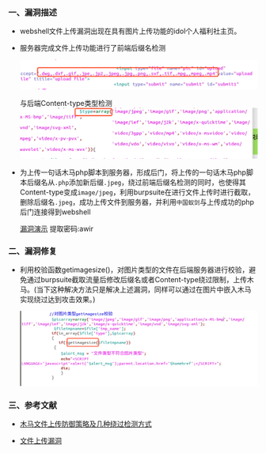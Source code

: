 ### 一、漏洞描述
- webshell文件上传漏洞出现在具有图片上传功能的idol个人福利社主页。

- 服务器完成文件上传功能进行了前端后缀名检测

  ![image](./images/webshell-fix-2.png)

  与后端Content-type类型检测
  ![image](./images/webshell-fix-1.png)
- 为上传一句话木马php脚本到服务器，形成后门，将上传的一句话木马php脚本后缀名从`.php`添加新后缀`.jpeg`，绕过前端后缀名检测的同时，也使得其Content-type变成`image/jpeg`，利用burpsuite在进行文件上传时进行截取，删除后缀名`.jpeg`，成功上传文件到服务器，并利用`中国蚁剑`与上传成功的php后门连接得到webshell

  [漏洞演示](https://pan.baidu.com/s/1nZOttPKHxoqbzaaOJQ7XFw )       提取密码:awir

### 二、漏洞修复

- 利用校验函数getimagesize()，对图片类型的文件在后端服务器进行校验，避免通过burpsuite截取流量后修改后缀名或者Content-type绕过限制，上传木马。(当下这种解决方法只是解决上述漏洞，同样可以通过在图片中嵌入木马实现绕过达到攻击效果。)

  ![image](./images/webshell-fix-3.png)

### 三、参考文献

- [木马文件上传防御策略及几种绕过检测方式](https://zhuanlan.zhihu.com/p/25889423)

- [文件上传漏洞](https://zhuanlan.zhihu.com/p/25220150)